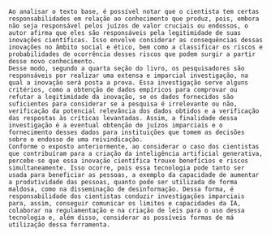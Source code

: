 	Ao analisar o texto base, é possível notar que o cientista tem certas responsabilidades em relação ao conhecimento que produz, pois, embora não seja responsável pelos juízos de valor cruciais ou endossos, o autor afirma que eles são responsáveis pela legitimidade de suas inovações científicas. Isso envolve considerar as consequências dessas inovações no âmbito social e ético, bem como a classificar os riscos e probabilidades de ocorrência desses riscos que podem surgir a partir desse novo conhecimento. 
	Desse modo, segundo a quarta seção do livro, os pesquisadores são responsáveis por realizar uma extensa e imparcial investigação, na qual a inovação será posta a prova. Essa investigação serve alguns critérios, como a obtenção de dados empíricos para comprovar ou refutar a legitimidade da inovação, se os dados fornecidos são suficientes para considerar se a pesquisa é irrelevante ou não, verificação da potencial relevância dos dados obtidos e a verificação das respostas às críticas levantadas. Assim, a finalidade dessa investigação é a eventual obtenção de juízos imparciais e o fornecimento desses dados para instituições que tomem as decisões sobre o endosso de uma reivindicação. 
	Conforme o exposto anteriormente, ao considerar o caso dos cientistas que contribuíram para a criação da inteligência artificial generativa, percebe-se que essa inovação científica trouxe benefícios e riscos simultaneamente. Isso ocorre, pois essa tecnologia pode tanto ser usada para beneficiar as pessoas, a exemplo da capacidade de aumentar a produtividade das pessoas, quanto pode ser utilizada de forma maldosa, como na disseminação de desinformação. Dessa forma, é responsabilidade dos cientistas conduzir investigações imparciais para, assim, conseguir comunicar os limites e capacidades da IA, colaborar na regulamentação e na criação de leis para o uso dessa tecnologia e, além disso, considerar as possíveis formas de má utilização dessa ferramenta.